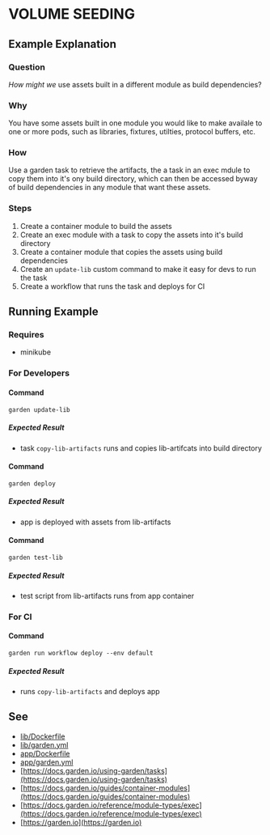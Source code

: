 
# VOLUME SEEDING

## Example Explanation

### Question
*How might we* use assets built in a different module as build dependencies?

### Why
You have some assets built in one module you would like to make availale to one
or more pods, such as libraries, fixtures, utilties, protocol buffers, etc.

### How
Use a garden task to retrieve the artifacts, the a task in an exec mdule to copy them into it's ony build directory, which can then be accessed byway of build dependencies in any module that want these assets.

### Steps
1. Create a container module to build the assets 
1. Create an exec module with a task to copy the assets into it's build directory
1. Create a container module that copies the assets using build dependencies
1. Create an `update-lib` custom command to make it easy for devs to run the task
1. Create a workflow that runs the task and deploys for CI

## Running Example

### Requires

- minikube

### For Developers

#### Command
`garden update-lib`

#####  Expected Result
- task `copy-lib-artifacts` runs and copies lib-artifcats into build directory

#### Command
`garden deploy`

##### Expected Result
- app is deployed with assets from lib-artifacts

#### Command
`garden test-lib`

##### Expected Result
- test script from lib-artifacts runs from app container

### For CI

#### Command
`garden run workflow deploy --env default`

#####  Expected Result
- runs `copy-lib-artifacts` and deploys app


## See
- [lib/Dockerfile](lib/Dockerfile)
- [lib/garden.yml](lib/garden.yml)
- [app/Dockerfile](app/Dockerfile)
- [app/garden.yml](app/garden.yml)
- [https://docs.garden.io/using-garden/tasks](https://docs.garden.io/using-garden/tasks)
- [https://docs.garden.io/guides/container-modules](https://docs.garden.io/guides/container-modules)
- [https://docs.garden.io/reference/module-types/exec](https://docs.garden.io/reference/module-types/exec)
- [https://garden.io](https://garden.io)

